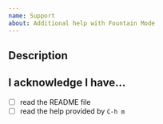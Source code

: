 ```yaml
---
name: Support
about: Additional help with Fountain Mode
---
```


## Description


## I acknowledge I have...

- [ ] read the README file
- [ ] read the help provided by `C-h m`
